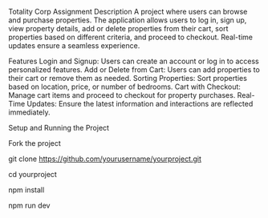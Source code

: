 Totality Corp Assignment
Description
A project where users can browse and purchase properties. The application allows users to log in, sign up, view property details, add or delete properties from their cart, sort properties based on different criteria, and proceed to checkout. Real-time updates ensure a seamless experience.

Features
Login and Signup: Users can create an account or log in to access personalized features.
Add or Delete from Cart: Users can add properties to their cart or remove them as needed.
Sorting Properties: Sort properties based on location, price, or number of bedrooms.
Cart with Checkout: Manage cart items and proceed to checkout for property purchases.
Real-Time Updates: Ensure the latest information and interactions are reflected immediately.

Setup and Running the Project

Fork the project

git clone https://github.com/yourusername/yourproject.git

cd yourproject

npm install

npm run dev
